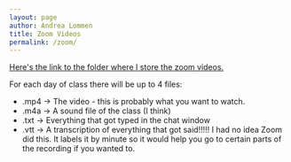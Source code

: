 ```yaml
---
layout: page
author: Andrea Lommen
title: Zoom Videos 
permalink: /zoom/
---
```


[Here's the link to the folder where I store the zoom videos.](https://haverford.box.com/s/j0e88qh9jmgf98ew2xjpn338d49hwz59)

For each day of class there will be up to 4 files:

* .mp4 -> The video - this is probably what you want to watch.
* .m4a -> A sound file of the class (I think)
* .txt -> Everything that got typed in the chat window
* .vtt -> A transcription of everything that got said!!!!!  I had no idea Zoom did this.    It labels it by minute so it would help you go to certain parts of the recording if you wanted to.

